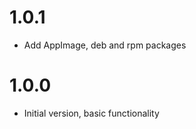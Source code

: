 <!--
 Copyright (C) 2023 Özcan Oğuz
 
 This file is part of Papyrus.
 
 Papyrus is free software: you can redistribute it and/or modify
 it under the terms of the GNU General Public License as published by
 the Free Software Foundation, either version 3 of the License, or
 (at your option) any later version.
 
 Papyrus is distributed in the hope that it will be useful,
 but WITHOUT ANY WARRANTY; without even the implied warranty of
 MERCHANTABILITY or FITNESS FOR A PARTICULAR PURPOSE.  See the
 GNU General Public License for more details.
 
 You should have received a copy of the GNU General Public License
 along with Papyrus.  If not, see <http://www.gnu.org/licenses/>.
-->

# 1.0.1

- Add AppImage, deb and rpm packages

# 1.0.0

- Initial version, basic functionality